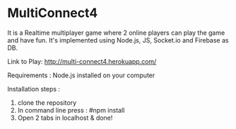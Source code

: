 # MultiConnect4

It is a Realtime multiplayer game where 2 online players can play the game and have fun. 
It's implemented using Node.js, JS, Socket.io and Firebase as DB.

Link to Play: http://multi-connect4.herokuapp.com/

Requirements : 
Node.js installed on your computer

Installation steps : 
1. clone the repository
2. In command line press : #npm install
3. Open 2 tabs in localhost & done!
